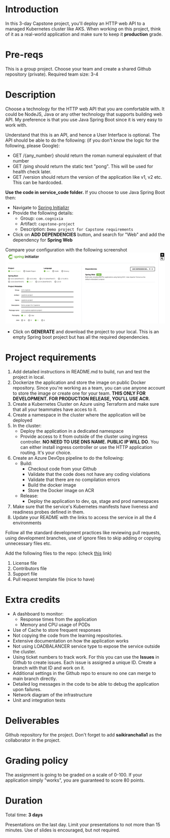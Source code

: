 # Introduction
In this 3-day Capstone project, you'll deploy an HTTP web API to a managed Kubernetes cluster like AKS. When working on this project, think of it as a real-world application and make sure to keep it **production** grade.

# Pre-reqs
This is a group project. Choose your team and create a shared Github repository (private).
Required team size: 3-4

# Description
Choose a technology for the HTTP web API that you are comfortable with. It could be NodeJS, Java or any other technology that supports building web API. My preference is that you use Java Spring Boot since it is very easy to work with.

Understand that this is an API, and hence a User Interface is optional. The API should be able to do the following: (if you don't know the logic for the following, please Google):
- GET /{any_number} should return the roman numeral equivalent of that number
- GET /ping should return the static text "pong". This will be used for health check later.
- GET /version should return the version of the application like v1, v2 etc. This can be hardcoded.

**Use the code in service_code folder.**
If you choose to use Java Spring Boot then:
- Navigate to [Spring Initializr](https://start.spring.io/)
- Provide the following details:
    - Group: `com.cognixia`
    - Artifact: `capstone-project`
    - Description: `Demo project for Capstone requirements`
- Click on **ADD DEPENDENCIES** button, and search for "Web" and add the dependency for **Spring Web**

Compare your configuration with the following screenshot
![](spring-project.jpg)

- Click on **GENERATE** and download the project to your local. This is an empty Spring boot project but has all the required dependencies.

# Project requirements
1. Add detailed instructions in README.md to build, run and test the project in local.
2. Dockerize the application and store the image on public Docker repository. Since you're working as a team, you can use anyone account to store the image or create one for your team. **THIS ONLY FOR DEVELOPMENT. FOR PRODUCTION RELEASE, YOU'LL USE ACR.**
3. Create a Kubernetes Cluster on Azure using Terraform and make sure that all your teammates have acces to it.
4. Create a namespace in the cluster where the application will be deployed
5. In the cluster:
    - Deploy the application in a dedicated namespace
    - Provide access to it from outside of the cluster using ingress controller. **NO NEED TO USE DNS NAME. PUBLIC IP WILL DO**. You can either install ingress controller or use the HTTP application routing. It's your choice.
7. Create an Azure DevOps pipeline to do the following:
    - Build:
        - Checkout code from your Github
        - Validate that the code does not have any coding violations
        - Validate that there are no compilation errors
        - Build the docker image
        - Store the Docker image on ACR
    - Release:
        - Deploy the application to dev, qa, stage and prod namespaces
8. Make sure that the service's Kubernetes manifests have liveness and readiness probes defined in them.
9. Update your README with the links to access the service in all the 4 environments

Follow all the standard development practices like reviewing pull requests, using development branches, use of ignore files to skip adding or copying unnecessary files etc.

Add the following files to the repo: (check [this](https://medium.com/code-factory-berlin/github-repository-structure-best-practices-248e6effc405) link)
1. License file
2. Contributors file
3. Support file
4. Pull request template file (nice to have)


# Extra credits
- A dashboard to monitor:
    - Response times from the application
    - Memory and CPU usage of PODs
- Use of Cache to store frequent responses
- Not copying the code from the learning repositories.
- Extensive documentation on how the application works
- Not using LOADBALANCER service type to expose the service outside the cluster.
- Using ticket numbers to track work. For this you can use the **Issues** in Github to create issues. Each issue is assigned a unique ID. Create a branch with that ID and work on it.
- Additional settings in the Github repo to ensure no one can merge to main branch directly.
- Detailed log messages in the code to be able to debug the application upon failures.
- Network diagram of the infrastructure
- Unit and integration tests
# Deliverables
Github repository for the project. Don't forget to add **saikiranchalla1** as the collaborator in the project.


# Grading policy
The assignment is going to be graded on a scale of 0-100.
If your application simply "works", you are guaranteed to score 80 points.

# Duration
Total time: **3 days**

Presentations on the last day. Limit your presentations to not more than 15 minutes. Use of slides is encouraged, but not required.
